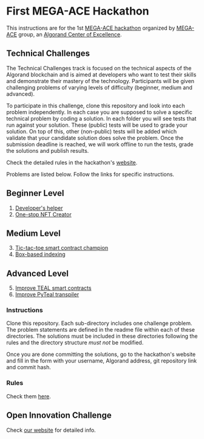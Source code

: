 # First MEGA-ACE Hackathon
This instructions are for the 1st [MEGA-ACE hackathon](https://mega-ace.org/hackathon)
organized by [MEGA-ACE](https://mega-ace.org/) group, an 
[Algorand Center of Excellence](https://www.algorand.foundation/ace).

## Technical Challenges
The Technical Challenges track is focused on the technical aspects of the Algorand 
blockchain and is aimed at developers who want to test their skills and demonstrate 
their mastery of the technology. Participants will be given challenging problems of 
varying levels of difficulty (beginner, medium and advanced). 

To participate in this challenge, clone this repository and look into each 
problem independently. In each case you are supposed to solve a specific
technical problem by coding a solution. In each folder you will see tests
that run against your solution. These (public) tests will be used to grade
your solution. On top of this, other (non-public) tests will be added which
validate that your candidate solution does solve the problem. Once the 
submission deadline is reached, we will work offline to run the tests,
grade the solutions and publish results.

Check the detailed rules in the hackathon's [website](https://mega-ace.org/hackathon).

Problems are listed below. Follow the links for specific instructions.
## Beginner Level
1. [Developer's helper](DevelopersHelper/README.md)
2. [One-stop NFT Creator](OneStopNFTCreator/README.md)

## Medium Level
3. [Tic-tac-toe smart contract champion](TicTacToe/README.md)
4. [Box-based indexing](BoxBasedIndexing/README.md)

## Advanced Level
5. [Improve TEAL smart contracts](OpTEALmizer/README.md)
6. [Improve PyTeal transpiler](PyTEALImprover/README.md)

### Instructions
Clone this repository. Each sub-directory includes one challenge problem.  The problem statements are defined in the readme file within each of these directories. The solutions must be included in these directories following the rules and the directory structure *must not* be modified.

Once you are done committing the solutions, go to the hackathon's website and fill in the form with your username, Algorand address, git repository link and commit hash. 

### Rules
Check them [here](https://www.mega-ace.org/hackathon/1st_mega_ace_hackathon_rules.pdf).
## Open Innovation Challenge
Check [our website](https://mega-ace.org/hackathon) for detailed info. 
